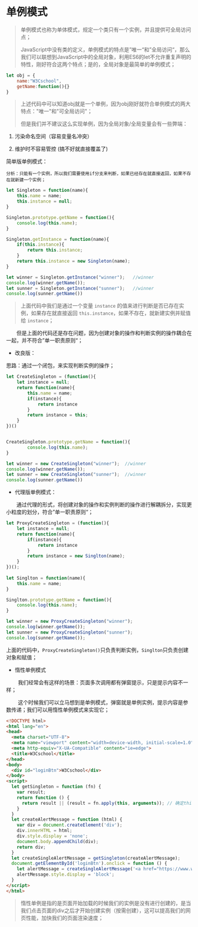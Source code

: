 # 单例模式

> 单例模式也称为单体模式，规定一个类只有一个实例，并且提供可全局访问点；
>
> JavaScript中没有类的定义，单例模式的特点是”唯一“和”全局访问“，那么我们可以联想到JavaScript中的全局对象，利用ES6的let不允许重复声明的特性，刚好符合这两个特点；是的，全局对象是最简单的单例模式；

```js
let obj = {
    name:"W3Cschool",
    getName:function(){}
}
```

> 上述代码中可以知道obj就是一个单例，因为obj刚好就符合单例模式的两大特点："唯一"和"可全局访问"；
> 
> 但是我们并不建议这么实现单例，因为全局对象/全局变量会有一些弊端：


1. 污染命名空间（容易变量名冲突）

2. 维护时不容易管控 (搞不好就直接覆盖了)

简单版单例模式：

    分析：只能有一个实例，所以我们需要使用if分支来判断，如果已经存在就直接返回，如果不存在就新建一个实例；

```js
let Singleton = function(name){
    this.name = name;
    this.instance = null; 
}

Singleton.prototype.getName = function(){
    console.log(this.name);
}

Singleton.getInstance = function(name){
    if(this.instance){
        return this.instance; 
    }
    return this.instance = new Singleton(name);
}

let winner = Singleton.getInstance("winner");   //winner
console.log(winner.getName());
let sunner = Singleton.getInstance("sunner");   //winner
console.log(sunner.getName())
```

> 上面代码中我们是通过一个变量 `instance` 的值来进行判断是否已存在实例，如果存在就直接返回 `this.instance`，如果不存在，就新建实例并赋值给 `instance`；

　　但是上面的代码还是存在问题，因为创建对象的操作和判断实例的操作耦合在一起，并不符合”单一职责原则“；

* 改良版：

思路：通过一个闭包，来实现判断实例的操作；

```js
let CreateSingleton = (function(){
    let instance = null;
    return function(name){
        this.name = name;
        if(instance){
            return instance
        }
        return instance = this;
    }
})()


CreateSingleton.prototype.getName = function(){
        console.log(this.name);
}

let winner = new CreateSingleton("winner");  //winner
console.log(winner.getName());
let sunner = new CreateSingleton("sunner");  //winner
console.log(sunner.getName())
```

* 代理版单例模式：

　　通过代理的形式，将创建对象的操作和实例判断的操作进行解耦拆分，实现更小粒度的划分，符合”单一职责原则“；

```js
let ProxyCreateSingleton = (function(){
    let instance = null;
    return function(name){
        if(instance){
            return instance
        }
        return instance = new Singlton(name);
    }
})();
    
let Singlton = function(name){
    this.name = name;
} 

Singlton.prototype.getName = function(){
    console.log(this.name);
}

let winner = new ProxyCreateSingleton("winner");
console.log(winner.getName());
let sunner = new ProxyCreateSingleton("sunner");
console.log(sunner.getName());
```

上面的代码中，`ProxyCreateSingleton()`只负责判断实例，`Singlton`只负责创建对象和赋值；

* 惰性单例模式

　　 我们经常会有这样的场景：页面多次调用都有弹窗提示，只是提示内容不一样；

　　 这个时候我们可以立马想到是单例模式，弹窗就是单例实例，提示内容是参数传递；我们可以用惰性单例模式来实现它；

```html
<!DOCTYPE html>
<html lang="en">
<head>
  <meta charset="UTF-8">
  <meta name="viewport" content="width=device-width, initial-scale=1.0">
  <meta http-equiv="X-UA-Compatible" content="ie=edge">
  <title>W3Cschool</title>
</head>
<body>
  <div id="loginBtn">W3Cschool</div>
</body>
<script>
  let getSingleton = function (fn) {
    var result;
    return function () {
      return result || (result = fn.apply(this, arguments)); // 确定this上下文并传递参数
    }
  }
  let createAlertMessage = function (html) {
    var div = document.createElement('div');
    div.innerHTML = html;
    div.style.display = 'none';
    document.body.appendChild(div);
    return div;
  }
  let createSingleAlertMessage = getSingleton(createAlertMessage);
  document.getElementById('loginBtn').onclick = function () {
    let alertMessage = createSingleAlertMessage('<a href="https://www.w3cschool.cn/" style="text-decoration:none;" target="_blank">W3Cschool.cn</a>');
    alertMessage.style.display = 'block';
  }
</script>
</html>
```

> 惰性单例是指的是页面开始加载的时候我们的实例是没有进行创建的，是当我们点击页面的div之后才开始创建实例（按需创建），这可以提高我们的网页性能，加快我们的页面渲染速度；